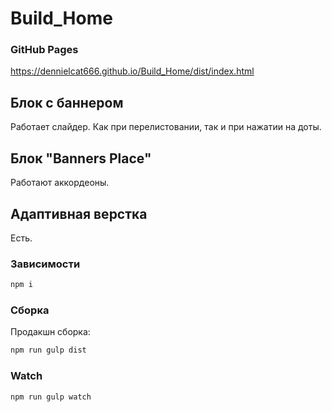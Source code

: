 # Build_Home

### GitHub Pages

https://dennielcat666.github.io/Build_Home/dist/index.html

## Блок c баннером

Работает слайдер. Как при перелистовании, так и при нажатии на доты.

## Блок "Banners Place"

Работают аккордеоны.

## Адаптивная верстка

Есть.


### Зависимости
```bash
npm i
```

### Сборка
Продакшн сборка:
```bash
npm run gulp dist
```

### Watch
```bash
npm run gulp watch
```
